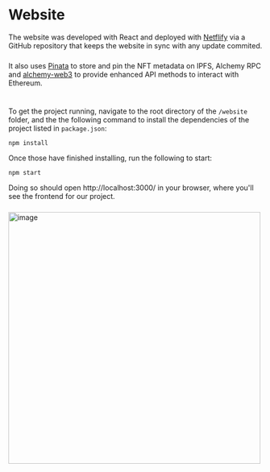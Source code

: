# Website

The website was developed with React and deployed with [Netflify](https://www.netlify.com/) via a GitHub repository that keeps the website in sync with any update commited. 
###
It also uses [Pinata](https://www.pinata.cloud/) to store and pin the NFT metadata on IPFS, Alchemy RPC and [alchemy-web3](https://github.com/alchemyplatform/alchemy-web3) to provide enhanced API methods to interact with Ethereum.
#
To get the project running, navigate to the root directory of the `/website` folder, and the the following command to install the dependencies of the project listed in `package.json`:
```Shell
npm install
```
Once those have finished installing, run the following to start:
```Shell
npm start
```
Doing so should open http://localhost:3000/ in your browser, where you'll see the frontend for our project.
###
<img width="500" alt="image" src="https://github.com/josevazf/BuildersWeek-NFT_dApp/assets/19204122/11664eda-ac88-47fc-95ff-ddc55db575e7">
